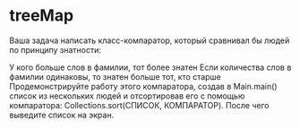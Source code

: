 # treeMap
Ваша задача написать класс-компаратор, который сравнивал бы людей по принципу знатности:

У кого больше слов в фамилии, тот более знатен
Если количества слов в фамилии одинаковы, то знатен больше тот, кто старше
Продемонстрируйте работу этого компаратора, создав в Main.main() список из нескольких людей и отсортировав его с помощью компаратора: Collections.sort(СПИСОК, КОМПАРАТОР). После чего выведите список на экран.
